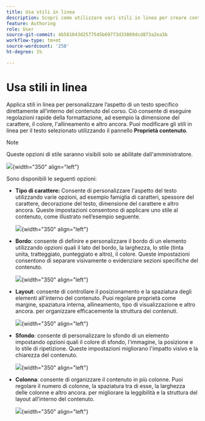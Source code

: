 ```yaml
---
title: Usa stili in linea
description: Scopri come utilizzare vari stili in linea per creare contenuti di apprendimento nei contenuti di apprendimento e formazione
feature: Authoring
role: User
source-git-commit: 4b581043d2577545b69773d33869dcd873a2ea3b
workflow-type: tm+mt
source-wordcount: '258'
ht-degree: 1%

---
```


# Usa stili in linea

Applica stili in linea per personalizzare l’aspetto di un testo specifico direttamente all’interno del contenuto del corso. Ciò consente di eseguire regolazioni rapide della formattazione, ad esempio la dimensione del carattere, il colore, l&#39;allineamento e altro ancora. Puoi modificare gli stili in linea per il testo selezionato utilizzando il pannello **Proprietà contenuto**.

>[!NOTE]
>
> Queste opzioni di stile saranno visibili solo se abilitate dall&#39;amministratore.

![](assets/content-properties-learning-content.png){width="350" align="left"}

Sono disponibili le seguenti opzioni:

- **Tipo di carattere:** Consente di personalizzare l&#39;aspetto del testo utilizzando varie opzioni, ad esempio famiglia di caratteri, spessore del carattere, decorazione del testo, dimensione del carattere e altro ancora. Queste impostazioni consentono di applicare uno stile al contenuto, come illustrato nell’esempio seguente.

  ![](assets/font-learning-content.png){width="350" align="left"}

- **Bordo**: consente di definire e personalizzare il bordo di un elemento utilizzando opzioni quali il lato del bordo, la larghezza, lo stile (tinta unita, tratteggiato, punteggiato e altro), il colore. Queste impostazioni consentono di separare visivamente o evidenziare sezioni specifiche del contenuto.

  ![](assets/border-learning-content.png){width="350" align="left"}

- **Layout**: consente di controllare il posizionamento e la spaziatura degli elementi all&#39;interno del contenuto. Puoi regolare proprietà come margine, spaziatura interna, allineamento, tipo di visualizzazione e altro ancora. per organizzare efficacemente la struttura dei contenuti.

  ![](assets/layout-learning-content.png){width="350" align="left"}

- **Sfondo**: consente di personalizzare lo sfondo di un elemento impostando opzioni quali il colore di sfondo, l&#39;immagine, la posizione e lo stile di ripetizione. Queste impostazioni migliorano l&#39;impatto visivo e la chiarezza del contenuto.

  ![](assets/background-learning-content.png){width="350" align="left"}

- **Colonna**: consente di organizzare il contenuto in più colonne. Puoi regolare il numero di colonne, la spaziatura tra di esse, la larghezza delle colonne e altro ancora. per migliorare la leggibilità e la struttura del layout all’interno del contenuto.

  ![](assets/column-learning-content.png){width="350" align="left"}